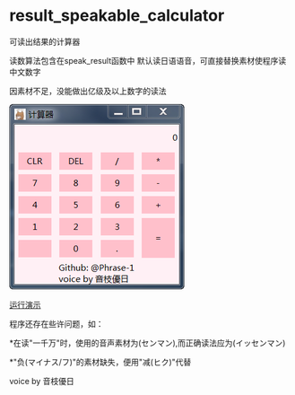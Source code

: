 # result_speakable_calculator
可读出结果的计算器

读数算法包含在speak_result函数中
默认读日语语音，可直接替换素材使程序读中文数字

因素材不足，没能做出亿级及以上数字的读法

![软件样式](demo/image.png "软件样式")

[运行演示](https://bilibili.com)

程序还存在些许问题，如：

*在读"一千万"时，使用的音声素材为(センマン),而正确读法应为(イッセンマン)

*"负(マイナス/フ)"的素材缺失，便用"减(ヒク)"代替

voice by 音枝優日
